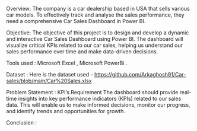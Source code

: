 Overview: The company is a car dealership  based in USA that sells various car models. To effectively track and analyse the sales performance, they need a comprehensive Car Sales Dashboard in Power BI. 

Objective: The objective of this project is to design and develop a dynamic and interactive Car Sales Dashboard using Power BI. The dashboard will visualize critical KPIs related to our car sales, helping us understand our sales performance over time and make data-driven decisions.

Tools used : Microsoft Excel , Microsoft PowerBi .

Dataset : Here is the dataset used - https://github.com/Arkaghosh91/Car-sales/blob/main/Car%20Sales.xlsx

Problem Statement : KPI’s Requirement
The dashboard should provide real-time insights into key performance indicators (KPIs) related to our sales data. This will enable us to make informed decisions, monitor our progress, and identify trends and opportunities for growth.

Conclusion : 
